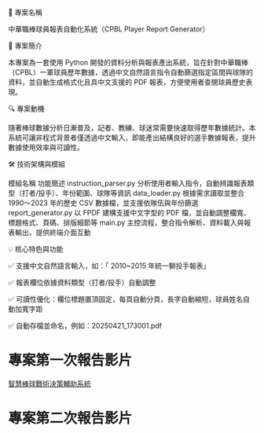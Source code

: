 📂 專案名稱

中華職棒球員報表自動化系統（CPBL Player Report Generator）

🧠 專案簡介

本專案為一套使用 Python 開發的資料分析與報表產出系統，旨在針對中華職棒（CPBL）一軍球員歷年數據，透過中文自然語言指令自動篩選指定區間與球隊的資料，並自動生成格式化且具中文支援的 PDF 報表，方便使用者查閱球員歷史表現。

🔍 專案動機

隨著棒球數據分析日漸普及，記者、教練、球迷常需要快速取得歷年數據統計。本系統可讓非程式背景者僅透過中文輸入，即能產出結構良好的選手數據報表，提升數據使用效率與可讀性。

🛠 技術架構與模組

模組名稱	功能簡述
instruction_parser.py	分析使用者輸入指令，自動辨識報表類型（打者/投手）、年份範圍、球隊等資訊
data_loader.py	根據需求讀取並整合 1990～2023 年的歷史 CSV 數據檔，並支援依隊伍與年份篩選
report_generator.py	以 FPDF 建構支援中文字型的 PDF 檔，並自動調整欄寬、標題格式、頁碼、排版細節等
main.py	主控流程，整合指令解析、資料載入與報表輸出，提供終端介面互動

💡 核心特色與功能

✅ 支援中文自然語言輸入，如：「 2010~2015 年統一獅投手報表」

✅ 報表欄位依據資料類型（打者/投手）自動調整

✅ 可讀性優化：欄位標題置頂固定，每頁自動分頁，長字自動縮短，球員姓名自動加寬字距

✅ 自動存檔並命名，例如：20250421_173001.pdf






# 專案第一次報告影片

[智慧棒球戰術決策輔助系統](https://youtu.be/kXV-F5wvN18)



# 專案第二次報告影片
